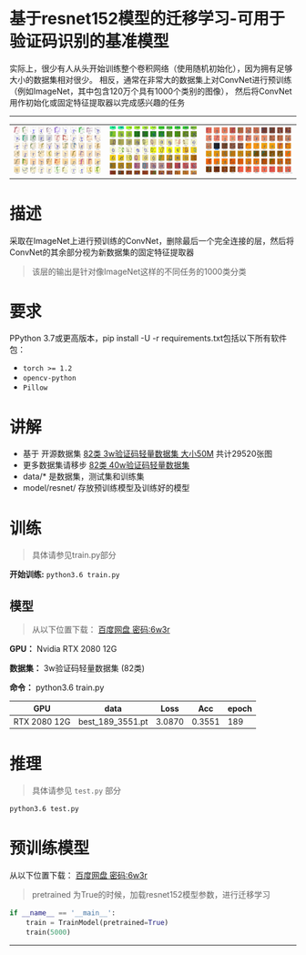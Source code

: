 # 基于resnet152模型的迁移学习-可用于验证码识别的基准模型

实际上，很少有人从头开始训练整个卷积网络（使用随机初始化），因为拥有足够大小的数据集相对很少。
相反，通常在非常大的数据集上对ConvNet进行预训练（例如ImageNet，其中包含120万个具有1000个类别的图像），
然后将ConvNet用作初始化或固定特征提取器以完成感兴趣的任务

----

<table style="width:100%">
  <tr>
    <td>
      <img src="data/2.jpeg">
    </td>
    <td align="center">
        <img src="data/1.jpeg">
    </td>
    <td>
      <img src="data/3.jpeg">
    </td>
  </tr>
</table>


# 描述

采取在ImageNet上进行预训练的ConvNet，删除最后一个完全连接的层，然后将ConvNet的其余部分视为新数据集的固定特征提取器

> 该层的输出是针对像ImageNet这样的不同任务的1000类分类

# 要求

PPython 3.7或更高版本，pip install -U -r requirements.txt包括以下所有软件包：
- `torch >= 1.2`
- `opencv-python`
- `Pillow`


# 讲解

* 基于 开源数据集 [82类 3w验证码轻量数据集 大小50M](https://github.com/vdjango/dataset) 共计29520张图
* 更多数据集请移步  [82类 40w验证码轻量数据集](https://github.com/vdjango/dataset)
* data/* 是数据集，测试集和训练集
* model/resnet/ 存放预训练模型及训练好的模型

# 训练

> 具体请参见train.py部分

**开始训练:** `python3.6 train.py`

## 模型

> 从以下位置下载： [百度网盘 密码:6w3r](https://pan.baidu.com/s/19acqKjAfqP4yJGVbfHG13Q  )

**GPU：** Nvidia RTX 2080 12G

**数据集：** 3w验证码轻量数据集 (82类)

**命令：** python3.6 train.py

GPU | data  | Loss | Acc | epoch |
--- |--- |--- |--- |--- |
| RTX 2080 12G | best_189_3551.pt | 3.0870 | 0.3551 | 189 |

# 推理

> 具体请参见 `test.py` 部分

```bash
python3.6 test.py
```

# 预训练模型

从以下位置下载： [百度网盘 密码:6w3r](https://pan.baidu.com/s/19acqKjAfqP4yJGVbfHG13Q  )

> pretrained 为True的时候，加载resnet152模型参数，进行迁移学习

```python
if __name__ == '__main__':
    train = TrainModel(pretrained=True)
    train(5000)
```
----



